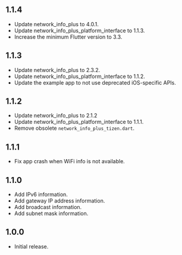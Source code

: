 ## 1.1.4

* Update network_info_plus to 4.0.1.
* Update network_info_plus_platform_interface to 1.1.3.
* Increase the minimum Flutter version to 3.3.

## 1.1.3

* Update network_info_plus to 2.3.2.
* Update network_info_plus_platform_interface to 1.1.2.
* Update the example app to not use deprecated iOS-specific APIs.

## 1.1.2

* Update network_info_plus to 2.1.2
* Update network_info_plus_platform_interface to 1.1.1.
* Remove obsolete `network_info_plus_tizen.dart`.

## 1.1.1

* Fix app crash when WiFi info is not available.

## 1.1.0

* Add IPv6 information.
* Add gateway IP address information.
* Add broadcast information.
* Add subnet mask information.

## 1.0.0

* Initial release.
